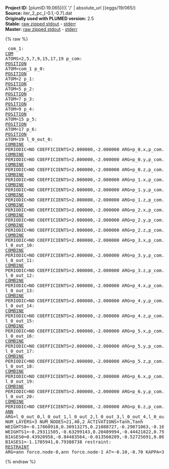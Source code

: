 **Project ID:** [plumID:19.065]({{ '/' | absolute_url }}eggs/19/065/)  
**Source:** iter_2_pc_[-0.1,-0.7].dat  
**Originally used with PLUMED version:** 2.5  
**Stable:** [raw zipped stdout](iter_2_pc_[-0.1,-0.7].dat.plumed.stdout.txt.zip) - [stderr](iter_2_pc_[-0.1,-0.7].dat.plumed.stderr)  
**Master:** [raw zipped stdout](iter_2_pc_[-0.1,-0.7].dat.plumed_master.stdout.txt.zip) - [stderr](iter_2_pc_[-0.1,-0.7].dat.plumed_master.stderr)  

{% raw %}<pre>
com_1: <a href="https://plumed.github.io/doc-master/user-doc/html/_c_o_m.html">COM</a> ATOMS=2,5,7,9,15,17,19
p_com: <a href="https://plumed.github.io/doc-master/user-doc/html/_p_o_s_i_t_i_o_n.html">POSITION</a> ATOM=com_1
p_0: <a href="https://plumed.github.io/doc-master/user-doc/html/_p_o_s_i_t_i_o_n.html">POSITION</a> ATOM=2
p_1: <a href="https://plumed.github.io/doc-master/user-doc/html/_p_o_s_i_t_i_o_n.html">POSITION</a> ATOM=5
p_2: <a href="https://plumed.github.io/doc-master/user-doc/html/_p_o_s_i_t_i_o_n.html">POSITION</a> ATOM=7
p_3: <a href="https://plumed.github.io/doc-master/user-doc/html/_p_o_s_i_t_i_o_n.html">POSITION</a> ATOM=9
p_4: <a href="https://plumed.github.io/doc-master/user-doc/html/_p_o_s_i_t_i_o_n.html">POSITION</a> ATOM=15
p_5: <a href="https://plumed.github.io/doc-master/user-doc/html/_p_o_s_i_t_i_o_n.html">POSITION</a> ATOM=17
p_6: <a href="https://plumed.github.io/doc-master/user-doc/html/_p_o_s_i_t_i_o_n.html">POSITION</a> ATOM=19
l_0_out_0: <a href="https://plumed.github.io/doc-master/user-doc/html/_c_o_m_b_i_n_e.html">COMBINE</a> PERIODIC=NO COEFFICIENTS=2.000000,-2.000000 ARG=p_0.x,p_com.x
l_0_out_1: <a href="https://plumed.github.io/doc-master/user-doc/html/_c_o_m_b_i_n_e.html">COMBINE</a> PERIODIC=NO COEFFICIENTS=2.000000,-2.000000 ARG=p_0.y,p_com.y
l_0_out_2: <a href="https://plumed.github.io/doc-master/user-doc/html/_c_o_m_b_i_n_e.html">COMBINE</a> PERIODIC=NO COEFFICIENTS=2.000000,-2.000000 ARG=p_0.z,p_com.z
l_0_out_3: <a href="https://plumed.github.io/doc-master/user-doc/html/_c_o_m_b_i_n_e.html">COMBINE</a> PERIODIC=NO COEFFICIENTS=2.000000,-2.000000 ARG=p_1.x,p_com.x
l_0_out_4: <a href="https://plumed.github.io/doc-master/user-doc/html/_c_o_m_b_i_n_e.html">COMBINE</a> PERIODIC=NO COEFFICIENTS=2.000000,-2.000000 ARG=p_1.y,p_com.y
l_0_out_5: <a href="https://plumed.github.io/doc-master/user-doc/html/_c_o_m_b_i_n_e.html">COMBINE</a> PERIODIC=NO COEFFICIENTS=2.000000,-2.000000 ARG=p_1.z,p_com.z
l_0_out_6: <a href="https://plumed.github.io/doc-master/user-doc/html/_c_o_m_b_i_n_e.html">COMBINE</a> PERIODIC=NO COEFFICIENTS=2.000000,-2.000000 ARG=p_2.x,p_com.x
l_0_out_7: <a href="https://plumed.github.io/doc-master/user-doc/html/_c_o_m_b_i_n_e.html">COMBINE</a> PERIODIC=NO COEFFICIENTS=2.000000,-2.000000 ARG=p_2.y,p_com.y
l_0_out_8: <a href="https://plumed.github.io/doc-master/user-doc/html/_c_o_m_b_i_n_e.html">COMBINE</a> PERIODIC=NO COEFFICIENTS=2.000000,-2.000000 ARG=p_2.z,p_com.z
l_0_out_9: <a href="https://plumed.github.io/doc-master/user-doc/html/_c_o_m_b_i_n_e.html">COMBINE</a> PERIODIC=NO COEFFICIENTS=2.000000,-2.000000 ARG=p_3.x,p_com.x
l_0_out_10: <a href="https://plumed.github.io/doc-master/user-doc/html/_c_o_m_b_i_n_e.html">COMBINE</a> PERIODIC=NO COEFFICIENTS=2.000000,-2.000000 ARG=p_3.y,p_com.y
l_0_out_11: <a href="https://plumed.github.io/doc-master/user-doc/html/_c_o_m_b_i_n_e.html">COMBINE</a> PERIODIC=NO COEFFICIENTS=2.000000,-2.000000 ARG=p_3.z,p_com.z
l_0_out_12: <a href="https://plumed.github.io/doc-master/user-doc/html/_c_o_m_b_i_n_e.html">COMBINE</a> PERIODIC=NO COEFFICIENTS=2.000000,-2.000000 ARG=p_4.x,p_com.x
l_0_out_13: <a href="https://plumed.github.io/doc-master/user-doc/html/_c_o_m_b_i_n_e.html">COMBINE</a> PERIODIC=NO COEFFICIENTS=2.000000,-2.000000 ARG=p_4.y,p_com.y
l_0_out_14: <a href="https://plumed.github.io/doc-master/user-doc/html/_c_o_m_b_i_n_e.html">COMBINE</a> PERIODIC=NO COEFFICIENTS=2.000000,-2.000000 ARG=p_4.z,p_com.z
l_0_out_15: <a href="https://plumed.github.io/doc-master/user-doc/html/_c_o_m_b_i_n_e.html">COMBINE</a> PERIODIC=NO COEFFICIENTS=2.000000,-2.000000 ARG=p_5.x,p_com.x
l_0_out_16: <a href="https://plumed.github.io/doc-master/user-doc/html/_c_o_m_b_i_n_e.html">COMBINE</a> PERIODIC=NO COEFFICIENTS=2.000000,-2.000000 ARG=p_5.y,p_com.y
l_0_out_17: <a href="https://plumed.github.io/doc-master/user-doc/html/_c_o_m_b_i_n_e.html">COMBINE</a> PERIODIC=NO COEFFICIENTS=2.000000,-2.000000 ARG=p_5.z,p_com.z
l_0_out_18: <a href="https://plumed.github.io/doc-master/user-doc/html/_c_o_m_b_i_n_e.html">COMBINE</a> PERIODIC=NO COEFFICIENTS=2.000000,-2.000000 ARG=p_6.x,p_com.x
l_0_out_19: <a href="https://plumed.github.io/doc-master/user-doc/html/_c_o_m_b_i_n_e.html">COMBINE</a> PERIODIC=NO COEFFICIENTS=2.000000,-2.000000 ARG=p_6.y,p_com.y
l_0_out_20: <a href="https://plumed.github.io/doc-master/user-doc/html/_c_o_m_b_i_n_e.html">COMBINE</a> PERIODIC=NO COEFFICIENTS=2.000000,-2.000000 ARG=p_6.z,p_com.z
ann_force: <a href="https://plumed.github.io/doc-master/user-doc/html/_a_n_n.html">ANN</a> ARG=l_0_out_0,l_0_out_1,l_0_out_2,l_0_out_3,l_0_out_4,l_0_out_5,l_0_out_6,l_0_out_7,l_0_out_8,l_0_out_9,l_0_out_10,l_0_out_11,l_0_out_12,l_0_out_13,l_0_out_14,l_0_out_15,l_0_out_16,l_0_out_17,l_0_out_18,l_0_out_19,l_0_out_20 NUM_LAYERS=3 NUM_NODES=21,40,2 ACTIVATIONS=Tanh,Tanh  WEIGHTS0=-0.17860918,0.30913275,0.21088727,-0.29071063,-0.16660191,0.21546981,0.34300509,-0.19826667,-0.27216846,-0.10501303,-0.22426936,-0.21324743,-0.186946,-0.35777599,0.17678913,-0.015958494,0.1081759,0.30321121,-0.28784895,0.01275754,0.15771936,-0.47852725,0.33362752,0.0061361687,-0.48565885,0.23667473,-0.19352019,-0.18430112,-0.086111613,0.10264209,-0.030696806,0.0024353019,0.2915999,-0.12017199,0.23611459,0.012206811,0.3477273,-0.50285143,0.33515167,0.20141998,-0.29277238,0.2289193,-0.12913647,0.2847037,0.33383948,0.074541278,0.2064876,0.13524796,-0.072201058,0.19500794,0.12467165,-0.14209065,0.22202472,0.14995475,-0.025973633,-0.17335525,0.030580861,-0.1608472,-0.00032922765,0.26236141,0.23557086,-0.14710699,0.011605857,-0.26015931,0.058476556,-0.57503378,0.12595777,0.0050456556,-0.34235427,-0.26375878,-0.19639097,-0.36209145,-0.23935698,0.061354913,0.037084058,-0.24192338,0.037674252,-0.012407006,0.11362875,0.25977314,0.22420955,0.13115983,0.056027409,0.37885991,0.08094079,0.48151049,-0.44776663,-0.048357584,0.15432279,-0.28453293,0.26336628,0.12727216,0.13551266,-0.028020509,0.034642301,0.031878818,0.066000111,0.15439123,-0.42005438,0.0037027632,-0.53929269,0.57302874,-0.028693525,-0.11377529,0.32641685,-0.40729544,-0.024651436,-0.26912639,-0.37197044,-0.22039664,-0.096834376,0.29120615,-0.047333043,0.2663067,0.23154126,0.23617463,0.098342776,0.13310437,-0.016089745,-0.13872759,-0.26855356,0.056555565,0.070552655,-0.34377074,-0.31021202,-0.22366884,0.07459332,0.089067452,0.05361874,-0.064052626,-0.067452826,-0.1269044,-0.17564709,0.014734429,0.083401322,0.04073824,-0.21490967,-0.044768699,0.16471192,0.17965174,0.1049867,-0.22155274,0.02679343,0.29482782,0.15536727,0.12509245,0.1433249,-0.19777095,-0.29206896,0.12219837,-0.083234116,0.117147,0.28660366,0.16422462,-0.26989877,-0.16107944,-0.062788829,0.28664446,-0.29728031,0.13324463,0.15950279,0.1255994,0.01536446,-0.27029473,-0.10783691,-0.10780591,0.081119604,-0.025786581,0.023333985,-0.12438361,-0.36730364,0.22854275,-0.031063391,-0.34825277,-0.15372574,0.38757545,0.20264882,0.10665589,0.063836016,-0.12267089,-0.27772346,-0.095787093,-0.041619241,0.24014659,-0.22652155,0.2041419,-0.15916923,0.090784431,0.23249316,-0.068863258,-0.14341955,0.28965747,-0.17526391,-0.21365049,-0.32088682,-0.22399953,0.28068691,0.0071046748,-0.1761041,0.12918308,0.18268915,-0.11623862,-0.066655703,0.23701334,-0.019763403,0.082307436,0.097572252,-0.090953559,-0.04077661,-0.21661513,-0.36947581,0.0071099787,0.10584752,0.13665543,0.10543305,-0.081702411,0.13131438,-0.28198004,-0.25492755,0.1698238,-0.31080979,-0.16000815,0.36509654,0.27222902,-0.092919789,-0.093255967,-0.098104939,-0.24694112,-0.24530102,-0.037159178,-0.27148551,-0.082503557,0.20876449,0.065934844,0.08056578,0.12117986,-0.11743695,0.22125491,0.028421529,0.066673808,0.024042955,0.25485078,-0.29029658,0.19831486,-0.12697329,0.061725132,-0.075668633,0.089880332,0.065914765,0.010150349,-0.010904471,-0.044723704,-0.011886743,-0.30507728,0.091821983,0.0097490465,0.14736001,0.29572546,0.031613469,-0.1621518,-0.023952438,0.055085778,0.041133158,0.15155582,0.05849193,0.26406628,-0.25559324,-0.12314416,-0.30763939,-0.2213203,0.010175622,0.13928381,0.18677714,0.32809311,-0.22491907,-0.16201301,0.11621296,-0.12049532,-0.039196808,-0.11359183,-0.015380867,0.22621509,0.039302472,0.12084547,-0.095339157,-0.31381887,0.13588521,-0.31250015,0.11919454,-0.25662199,0.22087808,0.15985908,0.019076455,-0.12501813,-0.10576195,0.072598986,-0.16932084,0.25581655,0.13661799,0.20178612,0.21078633,-0.20157461,0.13748789,0.21830668,0.10409199,0.15694088,-0.12768504,-0.063697949,-0.074171491,-0.083448626,0.1015991,-0.2329368,-0.086988345,-0.19139194,0.0055590807,-0.20274343,0.067743346,0.18959957,0.011289592,-0.044528138,0.26207337,0.079708934,-0.15132409,0.051389977,0.12298465,-0.17949618,0.25090128,0.15508665,0.24876274,0.23410875,-0.12631679,-0.091131568,0.2191983,0.25462759,-0.0018301465,0.15097785,-0.26839522,0.059449539,0.21397834,0.25188991,-0.16224492,-0.25561827,0.19161074,0.090713397,0.078377731,-0.10933203,0.006197405,0.21851036,0.0078561241,0.1852065,0.13783871,0.30513141,-0.19590499,-0.2720629,-0.18590003,0.13631855,-0.22724201,0.16300653,0.27076069,-0.093623511,0.026985802,-0.26822647,-0.079587623,-0.14265096,-0.082503662,0.15385033,0.18604751,-0.039977718,-0.17833243,-0.090803757,-0.024804605,-0.0040564751,0.081719443,-0.12576191,-0.059129283,-0.21074162,0.19990069,0.24493575,0.028008634,0.1119376,-0.26211053,0.26369053,-0.25233704,0.051408213,0.3231082,-0.14203854,0.26973674,0.26900387,0.10854892,0.23596117,0.0019538724,0.20013279,-0.31908846,0.16919528,0.0044035604,0.26858222,-0.26837626,0.2453721,-0.17304844,0.23459435,-0.18401554,0.1036219,0.066334851,-0.14811528,-0.29894468,0.15389639,0.029838819,-0.090702996,-0.16133533,-0.045917142,0.0023703484,-0.2306558,0.12032441,0.075241461,0.21508004,-0.0033376017,0.050140347,-0.2783888,0.091348067,0.059443451,0.048238814,-0.22773333,0.14336064,0.32294863,0.095317692,-0.21199037,0.068230979,-0.03591371,-0.22607061,0.14520434,0.021784935,0.035659838,0.19706959,0.21267793,0.014513255,0.26393872,-0.059711087,-0.23434778,0.094354779,0.17331344,0.24450089,-0.025601167,0.074909523,0.016251454,-0.23803373,0.14107944,-0.12215269,0.1614798,0.11552718,0.04381229,0.19251615,-0.17356075,-0.25842288,0.17283374,0.034124423,-0.28349921,0.18779907,0.12602408,0.14700852,-0.056013636,-0.067493007,-0.015187498,-0.16009787,0.23776597,-0.098491065,0.077734664,-0.036640164,0.087275967,-0.18969107,-0.16868022,0.12566762,0.025985643,0.24247943,0.017104343,0.21006347,-0.19698867,-0.29447824,0.048354831,0.21895972,0.17820506,0.25754356,0.033184059,-0.10162428,0.32846579,-0.01744226,-0.2675547,0.16743031,-0.15713343,-0.34489557,0.091490917,-0.10291627,-0.16393617,-0.19815443,0.059825763,0.18939155,0.16972525,-0.078089975,-0.29857954,-0.39108139,0.41258478,0.60540187,-0.48627406,0.0024918397,0.27768704,-0.077748127,0.16482739,-0.027634734,-0.18291762,-0.074360624,0.1758966,-0.017200161,0.079720318,0.153135,-0.0011138808,0.05774007,0.29784644,-0.16638732,-0.23378283,0.0041128169,-0.12159393,0.073026866,0.13447435,-0.25388855,-0.096813872,-0.086977348,0.23209706,0.17811821,0.25599316,0.35861012,0.31083459,0.038715344,0.0020932306,0.050483536,-0.068735957,-0.23256521,0.009430836,0.11636566,0.41299251,0.31729555,0.21622266,-0.65751231,-0.48815265,-0.26639637,-0.43047082,0.026752258,-0.037572827,0.059741713,0.13578016,-0.29742926,0.038584847,-0.0060101524,-0.16485839,0.15192874,0.14105199,0.16115062,-0.25876036,-0.11858939,0.32712263,0.086637095,-0.10476471,0.57652831,-0.051943071,-0.0098809097,-0.38150889,0.26907387,0.20603125,-0.13272311,-0.17154546,-0.24946412,0.12419487,0.051505711,-0.22984751,0.29024819,-0.24416724,-0.13542959,0.16712029,-0.22930305,-0.0069747576,-0.19077078,0.12734711,0.12128356,-0.21597953,-0.25025463,-0.089993186,0.19286361,0.03377888,-0.2864615,0.066142976,0.23238423,0.43715867,-0.30597934,0.20423914,0.31314239,0.15422232,-0.055435367,-0.26878995,-0.0057244808,-0.035107169,0.21961974,-0.12449518,-0.009005188,-0.01780891,-0.021863256,-0.34920558,-0.14668271,0.32399485,-0.21445778,-0.44797432,0.24492791,0.020492608,0.6465444,0.46686289,-0.050632987,0.38264406,0.43045539,-0.033247497,0.23367876,0.19777505,0.18967499,0.11272451,0.16671732,-0.28261405,0.24944575,0.49513191,0.12241223,-0.53870463,-0.036813885,0.089312486,-0.30298522,0.04712756,-0.33316556,-0.30106109,0.035779122,-0.35228342,0.0822431,0.021651343,-0.15108547,-0.10757253,-0.044718195,0.21701014,-0.1442472,-0.098521546,-0.17650089,0.17816208,0.091352254,0.041728441,-0.016532389,-0.29711148,0.24125956,0.24283372,-0.063644968,-0.043161936,-0.19058913,-0.22916616,0.022936182,0.22462824,0.072331384,0.26127857,-0.10122242,0.23132405,-0.31385493,-0.30366886,0.039268948,-0.070581593,-0.40849397,-0.060775574,0.028833766,0.14368053,0.31578901,0.26697817,0.022267709,-0.018142104,0.1663651,-0.21600127,0.10446034,0.15594858,0.25029615,-0.037740584,-0.11769028,0.25656772,0.1317337,0.1744996,-0.16292195,0.18990497,0.062012937,0.24871439,0.16780841,0.26340577,-0.083334327,0.064485028,0.089654967,0.094247349,-0.11114464,0.09513624,0.11810751,0.010782387,0.2342501,0.00075678632,-0.22750661,-0.22704253,0.034240872,0.086814627,-0.24227799,0.037435651,0.15085149,-0.24637388,0.18081129,-0.0046638101,-0.23125005,-0.19260277,-0.06368576,-0.15014207,0.20175776,0.1110985,0.18204319,-0.046995215,0.068031721,-0.27078974,-0.31086829,0.057574395,-0.22666559,-0.19500013,0.17343047,0.043026399,0.073662087,0.010250223,-0.024259849,0.016816543,0.18822639,0.21084821,0.088724159,0.11504915,-0.21693528,-0.17859901,0.17180684,0.17576955,-0.29677653,0.18004356,-0.17696573,-0.026744682,-0.25428775,0.021964593,-0.18734676,0.0860705,-0.16312224,-0.22816107,0.12581499,-0.29279771,-0.030785035,0.20115881,0.26217803,-0.28306061,0.29394561,-0.061944779,-0.17929733,0.072405174,-0.054061189,0.11122017,-0.24095234,0.065203927,0.11681839,0.15674168,0.094566114,-0.20517637,0.18701315,-0.029778188,0.075077184,-0.15957367,0.14929296,-0.27898574,0.21504526,-0.11325133,0.043553554,-0.15310819,-0.14501256,0.26630077,-0.3054274,-0.15187678,-0.021803735,0.13236116,-0.019748172,-0.3289136,-0.014340674,0.25452521,-0.076140083,0.10930512,0.26389405,-0.27854216,-0.076680884,-0.066925749,-0.064952113,-0.33384237,0.26845065,-0.0037888594,-0.095721193,-0.29329449,0.26580516,0.068544798,-0.27167171,-0.087012708,-0.29753378,-0.15526916,0.061198715,-0.11145288,-0.13752666,0.22582929,-0.10271313,0.28013244,-0.20064832,0.11708958,0.16821733,-0.12636243,0.11406066,0.19018705,0.22118291,-0.023327824,-0.17880674,-0.073495984,0.1027859,-0.027500175,0.29374376,0.36427933,-0.066787407,-0.21052833,0.42071527,0.35385418,0.019244712,0.315431,-0.32004419,0.23665658,-0.15415876,-0.023598965,-0.072450422,0.055680167,-0.26740661,0.091525644,-0.3309578,-0.12343676,0.027636334,-0.55981159 WEIGHTS1=-0.29311505,-0.63299143,0.20489994,-0.44421822,0.79861921,-0.47873861,-0.031112662,0.24791686,-0.013692969,0.33853069,0.041819103,0.35756257,0.018772328,-0.44166499,-0.038299069,-0.14221008,0.13113327,-0.14812726,0.17977494,0.068790019,-0.097786494,0.10509882,-0.19342764,0.73982024,-0.00087716029,-1.1053665,0.56989342,0.30269989,0.16619965,0.71547544,0.29914069,0.096295469,0.25673246,-0.10419737,0.27451807,-0.27827036,0.047986012,0.29828763,-0.24905229,-0.26331005,0.4291628,0.68309182,0.14384508,0.15478241,-0.4733389,0.5240916,0.18552217,-0.24766055,0.52127361,0.13552819,-0.47002232,0.33490157,-0.051163252,0.031201988,-0.16416065,-0.27400643,-0.2264507,-0.038437173,0.30692157,0.11448169,-0.22635078,0.13901633,-0.155413,-0.62808031,-0.0095647471,0.73660111,-0.2811448,-0.20710643,-0.44560963,-0.56297523,-0.21913569,0.50897527,0.0018645246,-0.13621511,0.28715086,0.020200776,-0.32018289,0.28413752,-0.10133787,0.44289011  BIASES0=0.43920958,-0.84483564,-0.013560209,-0.52725691,0.86302829,0.69879866,0.03970369,-0.076082803,-0.32069385,-0.13709156,-0.12879059,-0.10344327,-0.007247753,0.29146525,0.022876356,0.016598267,-0.07529591,0.054521393,-0.017933125,-0.01360978,0.00051226967,-0.066968851,0.057740122,0.83518612,-0.034547955,-0.73903948,-0.60763747,-0.33195707,0.63134098,0.86568302,0.26776069,0.097988531,-0.21383063,0.071902506,-0.027934594,0.19204915,-0.13815016,-0.16918042,0.0061270539,-0.41221559 BIASES1=-1.1705941,0.79388738
restraint: <a href="https://plumed.github.io/doc-master/user-doc/html/_r_e_s_t_r_a_i_n_t.html">RESTRAINT</a> ARG=ann_force.node-0,ann_force.node-1 AT=-0.10,-0.70 KAPPA=3000,3000
</pre>{% endraw %}
